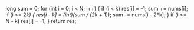 long sum = 0;
for (int i = 0; i < N; i++) {
if (i < k) res[i] = -1;
sum += nums[i];
if (i >= 2*k) {
res[i - k] = (int)(sum / (2*k + 1));
sum -= nums[i - 2*k];
}
if (i >= N - k) res[i] = -1;
}
return res;